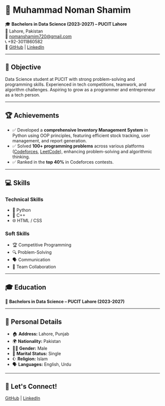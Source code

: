 # 💼 Muhammad Noman Shamim

🎓 **Bachelors in Data Science (2023-2027) – PUCIT Lahore**  
📍 Lahore, Pakistan  
📧 nomanshamim720@gmail.com  
📞 +92-3011860582   
🔗 [GitHub](https://github.com/NomanShamim) | [LinkedIn](https://www.linkedin.com/in/noman-shamim)

---

## 🎯 Objective

Data Science student at PUCIT with strong problem-solving and programming skills. Experienced in tech competitions, teamwork, and algorithm challenges. Aspiring to grow as a programmer and entrepreneur as a tech person. 

---

## 🏆 Achievements

- ✅ Developed a **comprehensive Inventory Management System** in Python using OOP principles, featuring efficient stock tracking, user management, and report generation.  
- ✅ Solved **100+ programming problems** across various platforms ([Codeforces](https://codeforces.com), [LeetCode](https://leetcode.com)), enhancing problem-solving and algorithmic thinking.  
- ✅ Ranked in the **top 40%** in Codeforces contests.  

---

## 💻 Skills

### **Technical Skills**

- 🐍 Python  
- 🔵 C++  
- 🌐 HTML / CSS  

### **Soft Skills**

- 🏆 Competitive Programming  
- 🔍 Problem-Solving  
- 🗣️ Communication  
- 🤝 Team Collaboration  

---

## 🎓 Education

📍 **Bachelors in Data Science – PUCIT Lahore (2023-2027)**  

---

## 📌 Personal Details

- 🏠 **Address:** Lahore, Punjab  
- 🌍 **Nationality:** Pakistan  
- 👨‍💼 **Gender:** Male  
- 💍 **Marital Status:** Single  
- ☪️ **Religion:** Islam  
- 🗣️ **Languages:** English, Urdu  

---

## 🔗 Let's Connect!

[GitHub](https://github.com/NomanShamim) | [LinkedIn](https://www.linkedin.com/in/noman-shamim)
